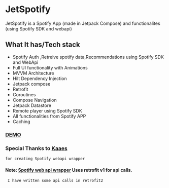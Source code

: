 # JetSpotify
JetSpotify is a Spotify App (made in Jetpack Compose) and functionalites (using Spotify SDK and webapi)


## What It has/Tech stack
* Spotify Auth ,Retreive spotify data,Recommendations using Spotify SDK and WebApi
* Full UI functionality with Animations
* MVVM Architecture
* Hilt Dependency Injection
* Jetpack compose
* Retrofit
* Coroutines
* Compose Navigation
* Jetpack Datastore
* Remote player using Spotify SDK
* All functionalities from Spotify APP
* Caching


### [DEMO](https://drive.google.com/file/d/1i2H3RXwlgeDhb52lWR-HHWy6PcmXxSIT/view?usp=drivesdk)
   

### Special Thanks to [Kaaes](https://github.com/kaaes/spotify-web-api-android) 
    for creating Spotify webapi wrapper
    
#### Note: [Spotify web api wrapper](https://github.com/kaaes/spotify-web-api-android) Uses retrofit v1 for api calls.
     I have written some api calls in retrofit2  
